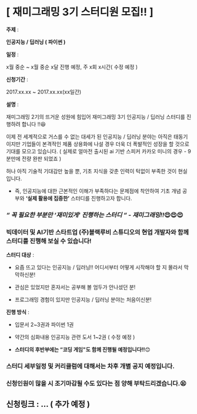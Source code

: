 #  [ **재미그래밍 3기 스터디원 모집!!** ]

**주제** : 

**인공지능 / 딥러닝 ( 파이썬 )**


**일정** : 

x월 중순 ~ x월 중순 x달 진행 예정, 주 x회 x시간( 수정 예정 )


**신청기간** : 

2017.xx.xx ~ 2017.xx.xx(xx일간)


**설명** : 

재미그래밍 2기의 뜨거운 성원에 힘입어 재미그래밍 3기 인공지능 / 딥러닝 스터디를 진행하려 합니다 !!😆

이제 전 세계적으로 거스를 수 없는 대세가 된 인공지능 / 딥러닝 분야는 아직은 태동기이지만 기업들이 본격적인 제품 상용화에 나설 경우 더욱 더 폭발적인 성장을 할 것으로 기대를 모으고 있습니다. ( 실제로 얼마전 출시된 ai 기반 스피커 카카오 미니의 경우 - 9분만에 전량 완판 되었죠 ) 

허나 아직 기술적 기대감만 높을 뿐, 기초 지식을 갖춘 인력이 턱없이 부족한 것이 현실입니다. 

- 즉, 인공지능에 대한 근본적인 이해가 부족하다는 문제점에 착안하여 기초 개념 공부와 **‘실제 활용에 집중한’** 스터디를 진행하고자 합니다.


### *“ 꼭 필요한 부분만 **‘재미있게'** 진행하는 스터디 “ - 재미그래밍!!*😍😍😍


### 빅데이터 및 AI기반 스타트업 (주)**블랙루비 스튜디오**의 현업 개발자와 함께 스터디를 진행해 보실 수 있습니다!


**스터디 대상** : 	

- 요즘 뜨고 있다는 인공지능 / 딥러닝!! 
  어디서부터 어떻게 시작해야 할 지 몰라서 막막하신분!

- 관심은 있었지만 혼자서는 공부해 볼 엄두가 안나셨던 분!

- 프로그래밍 경험이 있지만 인공지능 / 딥러닝 분야는 처음이신분!


**진행 방식** :  

- 입문서 2~3권과 파이썬 1권 

- 약간의 심화내용 인공지능 관련 도서 1~2권 ( 수정 예정 ) 

- **스터디의 후반부에는 “코딩 게임"도 함께 진행될 예정입니다!!**😊


### 스터디 세부일정 및 커리큘럼에 대해서는 차후 개별 공지 예정입니다.

	
### 신청인원이 많을 시 **조기마감**될 수도 있다는 점 양해 부탁드리겠습니다.😫


## 신청링크 : … ( 추가 예정 )
